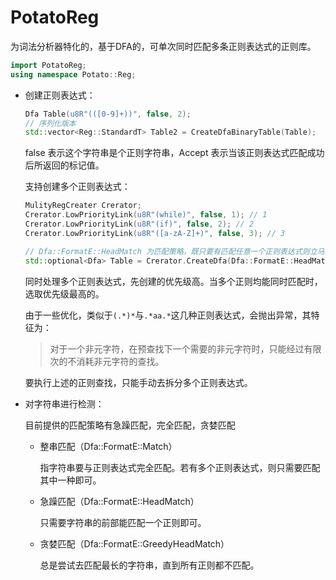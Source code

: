 # PotatoReg

为词法分析器特化的，基于DFA的，可单次同时匹配多条正则表达式的正则库。

```cpp
import PotatoReg;
using namespace Potato::Reg;
```

* 创建正则表达式：

	```cpp
	Dfa Table(u8R"(([0-9]+))", false, 2); 
	// 序列化版本
	std::vector<Reg::StandardT> Table2 = CreateDfaBinaryTable(Table); 
	```
	false 表示这个字符串是个正则字符串，Accept 表示当该正则表达式匹配成功后所返回的标记值。

	支持创建多个正则表达式：

	```cpp
	MulityRegCreater Crerator;
	Crerator.LowPriorityLink(u8R"(while)", false, 1); // 1
	Crerator.LowPriorityLink(u8R"(if)", false, 2); // 2
	Crerator.LowPriorityLink(u8R"([a-zA-Z]+)", false, 3); // 3

	// Dfa::FormatE::HeadMatch 为匹配策略，既只要有匹配任意一个正则表达式则立马返回
	std::optional<Dfa> Table = Crerator.CreateDfa(Dfa::FormatE::HeadMatch);
	```

	同时处理多个正则表达式，先创建的优先级高。当多个正则均能同时匹配时，选取优先级最高的。


	由于一些优化，类似于`(.*)*`与`.*aa.*`这几种正则表达式，会抛出异常，其特征为：

	>对于一个非元字符，在预查找下一个需要的非元字符时，只能经过有限次的不消耗非元字符的查找。

	要执行上述的正则查找，只能手动去拆分多个正则表达式。

* 对字符串进行检测：

	目前提供的匹配策略有急躁匹配，完全匹配，贪婪匹配

	* 整串匹配（Dfa::FormatE::Match）
  
  		指字符串要与正则表达式完全匹配。若有多个正则表达式，则只需要匹配其中一种即可。

	* 急躁匹配（Dfa::FormatE::HeadMatch）

		只需要字符串的前部能匹配一个正则即可。

	* 贪婪匹配（Dfa::FormatE::GreedyHeadMatch）

		总是尝试去匹配最长的字符串，直到所有正则都不匹配。